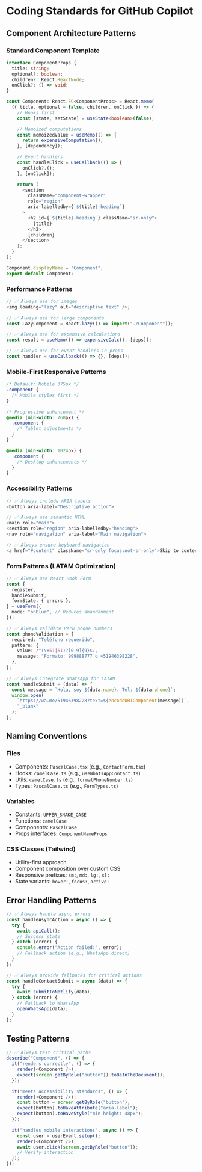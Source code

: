 # Coding Standards for GitHub Copilot

## Component Architecture Patterns

### Standard Component Template

```typescript
interface ComponentProps {
  title: string;
  optional?: boolean;
  children?: React.ReactNode;
  onClick?: () => void;
}

const Component: React.FC<ComponentProps> = React.memo(
  ({ title, optional = false, children, onClick }) => {
    // Hooks first
    const [state, setState] = useState<boolean>(false);

    // Memoized computations
    const memoizedValue = useMemo(() => {
      return expensiveComputation();
    }, [dependency]);

    // Event handlers
    const handleClick = useCallback(() => {
      onClick?.();
    }, [onClick]);

    return (
      <section
        className="component-wrapper"
        role="region"
        aria-labelledby={`${title}-heading`}
      >
        <h2 id={`${title}-heading`} className="sr-only">
          {title}
        </h2>
        {children}
      </section>
    );
  }
);

Component.displayName = "Component";
export default Component;
```

### Performance Patterns

```typescript
// ✅ Always use for images
<img loading="lazy" alt="descriptive text" />;

// ✅ Always use for large components
const LazyComponent = React.lazy(() => import("./Component"));

// ✅ Always use for expensive calculations
const result = useMemo(() => expensiveCalc(), [deps]);

// ✅ Always use for event handlers in props
const handler = useCallback(() => {}, [deps]);
```

### Mobile-First Responsive Patterns

```css
/* Default: Mobile 375px */
.component {
  /* Mobile styles first */
}

/* Progressive enhancement */
@media (min-width: 768px) {
  .component {
    /* Tablet adjustments */
  }
}

@media (min-width: 1024px) {
  .component {
    /* Desktop enhancements */
  }
}
```

### Accessibility Patterns

```typescript
// ✅ Always include ARIA labels
<button aria-label="Descriptive action">

// ✅ Always use semantic HTML
<main role="main">
<section role="region" aria-labelledby="heading">
<nav role="navigation" aria-label="Main navigation">

// ✅ Always ensure keyboard navigation
<a href="#content" className="sr-only focus:not-sr-only">Skip to content</a>
```

### Form Patterns (LATAM Optimization)

```typescript
// ✅ Always use React Hook Form
const {
  register,
  handleSubmit,
  formState: { errors },
} = useForm({
  mode: "onBlur", // Reduces abandonment
});

// ✅ Always validate Peru phone numbers
const phoneValidation = {
  required: "Teléfono requerido",
  pattern: {
    value: /^(\+51|51)?[0-9]{9}$/,
    message: "Formato: 999888777 o +51946398228",
  },
};

// ✅ Always integrate WhatsApp for LATAM
const handleSubmit = (data) => {
  const message = `Hola, soy ${data.name}. Tel: ${data.phone}`;
  window.open(
    `https://wa.me/51946398228?text=${encodeURIComponent(message)}`,
    "_blank"
  );
};
```

## Naming Conventions

### Files

- Components: `PascalCase.tsx` (e.g., `ContactForm.tsx`)
- Hooks: `camelCase.ts` (e.g., `useWhatsAppContact.ts`)
- Utils: `camelCase.ts` (e.g., `formatPhoneNumber.ts`)
- Types: `PascalCase.ts` (e.g., `FormTypes.ts`)

### Variables

- Constants: `UPPER_SNAKE_CASE`
- Functions: `camelCase`
- Components: `PascalCase`
- Props interfaces: `ComponentNameProps`

### CSS Classes (Tailwind)

- Utility-first approach
- Component composition over custom CSS
- Responsive prefixes: `sm:`, `md:`, `lg:`, `xl:`
- State variants: `hover:`, `focus:`, `active:`

## Error Handling Patterns

```typescript
// ✅ Always handle async errors
const handleAsyncAction = async () => {
  try {
    await apiCall();
    // Success state
  } catch (error) {
    console.error("Action failed:", error);
    // Fallback action (e.g., WhatsApp direct)
  }
};

// ✅ Always provide fallbacks for critical actions
const handleContactSubmit = async (data) => {
  try {
    await submitToNetlify(data);
  } catch (error) {
    // Fallback to WhatsApp
    openWhatsApp(data);
  }
};
```

## Testing Patterns

```typescript
// ✅ Always test critical paths
describe("Component", () => {
  it("renders correctly", () => {
    render(<Component />);
    expect(screen.getByRole("button")).toBeInTheDocument();
  });

  it("meets accessibility standards", () => {
    render(<Component />);
    const button = screen.getByRole("button");
    expect(button).toHaveAttribute("aria-label");
    expect(button).toHaveStyle("min-height: 48px");
  });

  it("handles mobile interactions", async () => {
    const user = userEvent.setup();
    render(<Component />);
    await user.click(screen.getByRole("button"));
    // Verify interaction
  });
});
```
